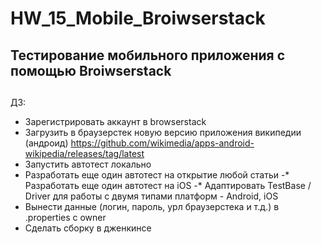 # HW_15_Mobile_Broiwserstack
## Тестирование мобильного приложения с помощью Broiwserstack
## 
ДЗ:
- Зарегистрировать аккаунт в browserstack
- Загрузить в браузерстек новую версию приложения википедии (андроид) https://github.com/wikimedia/apps-android-wikipedia/releases/tag/latest
- Запустить автотест локально
- Разработать еще один автотест на открытие любой статьи
-* Разработать еще один автотест на iOS
-* Адаптировать TestBase / Driver для работы с двумя типами платформ - Android, iOS
- Вынести данные (логин, пароль, урл браузерстека и т.д.) в .properties с owner
- Сделать сборку в дженкинсе


